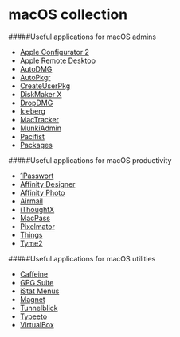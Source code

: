 # macOS collection
#####Useful applications for macOS admins
- [Apple Configurator 2](https://itunes.apple.com/de/app/apple-configurator-2/id1037126344)
- [Apple Remote Desktop](https://itunes.apple.com/de/app/apple-remote-desktop/id409907375)
- [AutoDMG](https://github.com/MagerValp/AutoDMG/releases)
- [AutoPkgr](https://github.com/lindegroup/autopkgr/releases)
- [CreateUserPkg](http://magervalp.github.io/CreateUserPkg/)
- [DiskMaker X](http://diskmakerx.com)
- [DropDMG](http://c-command.com/dropdmg/)
- [Iceberg](http://s.sudre.free.fr/Software/Iceberg.html)
- [MacTracker](http://mactracker.ca)
- [MunkiAdmin](https://github.com/hjuutilainen/munkiadmin/releases)
- [Pacifist](https://www.charlessoft.com)
- [Packages](http://packages.debian.org)

#####Useful applications for macOS productivity
- [1Passwort](https://itunes.apple.com/de/app/1password/id443987910)
- [Affinity Designer](https://itunes.apple.com/de/app/affinity-designer/id824171161)
- [Affinity Photo](https://itunes.apple.com/de/app/affinity-photo/id824183456)
- [Airmail](https://itunes.apple.com/de/app/airmail-3/id918858936)
- [iThoughtX](https://itunes.apple.com/de/app/ithoughtsx-mindmap/id720669838)
- [MacPass](http://mstarke.github.io/MacPass/)
- [Pixelmator](https://itunes.apple.com/de/app/pixelmator/id407963104?mt=12)
- [Things](https://itunes.apple.com/de/app/things/id407951449)
- [Tyme2](https://itunes.apple.com/de/app/tyme-2/id1063996724)

#####Useful applications for macOS utilities
- [Caffeine](http://lightheadsw.com/caffeine/)
- [GPG Suite](https://gpgtools.org)
- [iStat Menus](https://bjango.com/mac/istatmenus/)
- [Magnet](https://itunes.apple.com/de/app/magnet/id441258766)
- [Tunnelblick](https://tunnelblick.net/index.html)
- [Typeeto](https://itunes.apple.com/de/app/typeeto-remote-bluetooth-tastatur/id970502923)
- [VirtualBox](https://www.virtualbox.org/wiki/Downloads)
